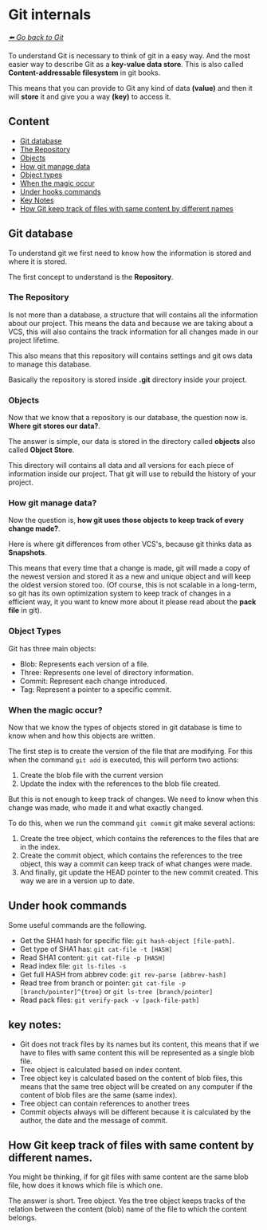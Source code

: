 # Git internals

*[:arrow_left: Go back to Git](./GIT.md)*

To understand Git is necessary to think of git in a easy way. And the most easier way to describe Git as a **key-value data store**. This is also called **Content-addressable filesystem** in git books.

This means that you can provide to Git any kind of data **(value)** and then it will **store** it and give you a way **(key)** to access it.

## Content
- [Git database](./INTERNAL.md#git-database)
- [The Repository](./INTERNAL.md#the-repository)
- [Objects](./INTERNAL.md#objects)
- [How git manage data](./INTERNAL.md#how-git-manage-data)
- [Object types](./INTERNAL.md#object-types)
- [When the magic occur](./INTERNAL.md#when-the-magic-occur)
- [Under hooks commands](./INTERNAL#under-hook-commands)
- [Key Notes](./INTERNAL.md#key-notes)
- [How Git keep track of files with same content by different names](./INTERNAL.md#how-git-keep-track-of-files-with-same-content-by-different-names)


## Git database

To understand git we first need to know how the information is stored and where it is stored.

The first concept to understand is the **Repository**.

### The Repository 
Is not more than a database, a structure that will contains all the information about our project. This means the data and because we are taking about a VCS, this will also contains the track information for all changes made in our project lifetime.

This also means that this repository will contains settings and git ows data to manage this database.

Basically the repository is stored inside **.git** directory inside your project.

### Objects

Now that we know that a repository is our database, the question now is. **Where git stores our data?**.

The answer is simple, our data is stored in the directory called **objects** also called **Object Store**.

This directory will contains all data and all  versions for each piece of information inside our project. That git will use to rebuild the history of your project.

### How git manage data?

Now the question is, **how git uses those objects to keep track of every change made?**.

Here is where git differences from other VCS's, because git thinks data as **Snapshots**. 

This means that every time that a change is made, git will made a copy of the newest version and stored it as a new and unique object and will keep the oldest version stored too. (Of course, this is not scalable in a long-term, so git has its own optimization system to keep track of changes in a efficient way, it you want to know more about it please read about the **pack file** in git).

### Object Types

Git has three main objects:

- Blob: Represents each version of a file.
- Three: Represents one level of directory information.
- Commit: Represent each change introduced.
- Tag: Represent a pointer to a specific commit.

### When the magic occur?

Now that we know the types of objects stored in git database is time to know when and how this objects are written.

The first step is to create the version of the file that are modifying. For this when the command  `git add` is executed, this will perform two actions:
1. Create the blob file with the current version
2. Update the index with the references to the blob file created.

But this is not enough to keep track of changes. We need to know when this change was made, who made it and what exactly changed.

To do this, when we run the command `git commit` git make several actions:
1. Create the tree object, which contains the references to the files that are in the index.
2. Create the commit object, which contains the references to the tree object, this way a commit can keep track of what changes were made.
3. And finally, git update the HEAD pointer to the new commit created. This way we are in a version up to date.

## Under hook commands

Some useful commands are the following.

- Get the SHA1 hash for specific file: `git hash-object [file-path]`.
- Get type of SHA1 has: `git cat-file -t [HASH]`
- Read SHA1 content: `git cat-file -p [HASH]`
- Read index file: `git ls-files -s`
- Get full HASH from abbrev code: `git rev-parse [abbrev-hash]`
- Read tree from branch or pointer: `git cat-file -p [branch/pointer]^{tree}` or `git ls-tree [branch/pointer]`
- Read pack files: `git verify-pack -v [pack-file-path]`

## key notes:

- Git does not track files by its names but its content, this means that if we have to files with same content this will be represented as a single blob file.
- Tree object is calculated based on index content.
- Tree object key is calculated based on the content of blob files, this means that the same tree object will be created on any computer if the content of blob files are the same (same index).
- Tree object can contain references to another trees
- Commit objects always will be different because it is calculated by the author, the date and the message of commit.

## How Git keep track of files with same content by different names.

You might be thinking, if for git files with same content are the same blob file, how does it knows which file is which one.

The answer is short. Tree object. Yes the tree object keeps tracks of the relation between the content (blob)  name of the file to which the content belongs.
